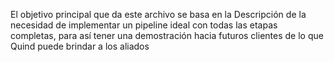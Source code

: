 El objetivo principal que da este archivo se basa en la Descripción de la necesidad de implementar un pipeline ideal con todas las etapas completas, para así tener una demostración hacia futuros clientes de lo que Quind puede brindar a los aliados